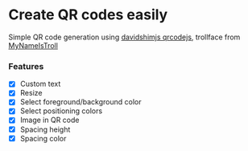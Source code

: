 # Create QR codes easily

Simple QR code generation using [davidshimjs qrcodejs](https://github.com/davidshimjs/qrcodejs), trollface from [MyNameIsTroll](https://github.com/MyNameIsTroll/trollfaces)

### Features
- [x] Custom text
- [x] Resize
- [x] Select foreground/background color
- [x] Select positioning colors
- [x] Image in QR code
- [x] Spacing height
- [x] Spacing color
